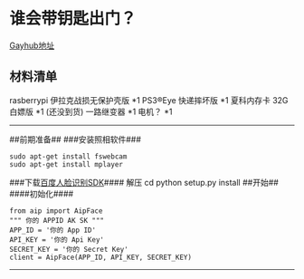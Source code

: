 # 谁会带钥匙出门？ #
[Gayhub地址][1]

材料清单
----


rasberrypi 伊拉克战损无保护壳版 *1
PS3®Eye 快递摔坏版 *1
夏科内存卡 32G白嫖版 *1
(还没到货) 一路继变器 *1
电机？ *1

----------

##前期准备##
###安装照相软件###
```
sudo apt-get install fswebcam
sudo apt-get install mplayer
```
###下载[百度人脸识别SDK][2]####
解压
    cd
    python setup.py install
##开始##
####初始化####
```
from aip import AipFace
""" 你的 APPID AK SK """
APP_ID = '你的 App ID'
API_KEY = '你的 Api Key'
SECRET_KEY = '你的 Secret Key'
client = AipFace(APP_ID, API_KEY, SECRET_KEY)
```
----------


  [1]: https://github.com/ridesun/openthefxxkdoor
  [2]: http://ai.baidu.com/ai-doc/FACE/ek37c1qiz

